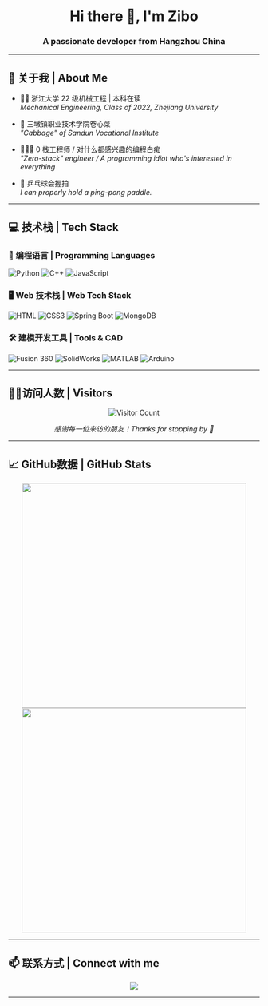 <h1 align="center">Hi there 👋, I'm Zibo</h1>
<h3 align="center">A passionate developer from Hangzhou China</h3>

---

## 🌱 关于我 | About Me

- 🧑‍⚕️ 浙江大学 22 级机械工程 | 本科在读  
  *Mechanical Engineering, Class of 2022, Zhejiang University*
  
- 🥬 三墩镇职业技术学院卷心菜  
  *"Cabbage" of Sandun Vocational Institute*

- 👨🏻‍🔬 0 栈工程师 / 对什么都感兴趣的编程白痴  
  *"Zero-stack" engineer / A programming idiot who's interested in everything*

- 🏓 乒乓球会握拍  
  *I can properly hold a ping-pong paddle.*

---

## 💻 技术栈 | Tech Stack

### 🔧 编程语言 | Programming Languages
![Python](https://img.shields.io/badge/Python-3776AB?style=for-the-badge&logo=python&logoColor=white)
![C++](https://img.shields.io/badge/C++-00599C?style=for-the-badge&logo=c%2b%2b&logoColor=white)
![JavaScript](https://img.shields.io/badge/JavaScript-F7DF1E?style=for-the-badge&logo=javascript&logoColor=black)

### 🖥️ Web 技术栈 | Web Tech Stack
![HTML](https://img.shields.io/badge/HTML-239120?style=for-the-badge&logo=html5&logoColor=white)
![CSS3](https://img.shields.io/badge/CSS3-1572B6?style=for-the-badge&logo=css3&logoColor=white)
![Spring Boot](https://img.shields.io/badge/Spring%20Boot-6DB33F?style=for-the-badge&logo=spring-boot&logoColor=white)
![MongoDB](https://img.shields.io/badge/MongoDB-47A248?style=for-the-badge&logo=mongodb&logoColor=white)

### 🛠 建模开发工具 | Tools & CAD
![Fusion 360](https://img.shields.io/badge/Fusion%20360-FF6C37?style=for-the-badge&logo=autodesk&logoColor=white)
![SolidWorks](https://img.shields.io/badge/SolidWorks-E2211C?style=for-the-badge&logo=solidworks&logoColor=white)
![MATLAB](https://img.shields.io/badge/MATLAB-0076A8?style=for-the-badge&logo=mathworks&logoColor=white)
![Arduino](https://img.shields.io/badge/Arduino-00979D?style=for-the-badge&logo=arduino&logoColor=white)

---

## 😶‍🌫️访问人数 | Visitors
<p align="center">
  <img src="https://profile-counter.glitch.me/SelfGala/count.svg" alt="Visitor Count" />
</p>

<p align="center">
  <i>感谢每一位来访的朋友！Thanks for stopping by 💖</i>
</p>

---

## 📈 GitHub数据 | GitHub Stats

<p align="center">
  <img src="https://github-readme-stats.vercel.app/api?username=SelfGala&show_icons=true&theme=default" width="450"/>
  <br/>
  <img src="https://github-readme-streak-stats.herokuapp.com/?user=SelfGala&theme=default" width="450"/>
</p>

---

## 📫 联系方式 | Connect with me

<p align="center">
  <a href="mailto:DZB180310@outlook.com"><img src="https://img.shields.io/badge/Email-D14836?style=flat&logo=gmail&logoColor=white"/></a>
</p>

---
